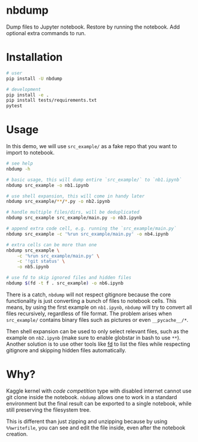 # nbdump
Dump files to Jupyter notebook. Restore by running the notebook. Add optional extra commands to run.

# Installation
```bash
# user
pip install -U nbdump

# development
pip install -e .
pip install tests/requirements.txt
pytest
```

# Usage
In this demo, we will use `src_example/` as a fake repo that you want to import to notebook.

```bash
# see help
nbdump -h

# basic usage, this will dump entire `src_example/` to `nb1.ipynb`
nbdump src_example -o nb1.ipynb

# use shell expansion, this will come in handy later
nbdump src_example/**/*.py -o nb2.ipynb

# handle multiple files/dirs, will be deduplicated
nbdump src_example src_example/main.py -o nb3.ipynb

# append extra code cell, e.g. running the `src_example/main.py`
nbdump src_example -c '%run src_example/main.py' -o nb4.ipynb

# extra cells can be more than one
nbdump src_example \
    -c '%run src_example/main.py' \
    -c '!git status' \
    -o nb5.ipynb

# use fd to skip ignored files and hidden files
nbdump $(fd -t f . src_example) -o nb6.ipynb
```
There is a catch, `nbdump` will not respect gitignore because the core functionality is just converting a bunch of files to notebook cells. This means, by using the first example on `nb1.ipynb`, `nbdump` will try to convert all files recursively, regardless of file format. The problem arises when `src_example/` contains binary files such as pictures or even `__pycache__/*`.

Then shell expansion can be used to only select relevant files, such as the example on `nb2.ipynb` (make sure to enable globstar in bash to use `**`). Another solution is to use other tools like [fd](https://github.com/sharkdp/fd) to list the files while respecting gitignore and skipping hidden files automatically.

# Why?
Kaggle kernel with *code competition* type with disabled internet cannot use git clone inside the notebook. `nbdump` allows one to work in a standard environment but the final result can be exported to a single notebook, while still preserving the filesystem tree.

This is different than just zipping and unzipping because by using `%%writefile`, you can see and edit the file inside, even after the notebook creation.
